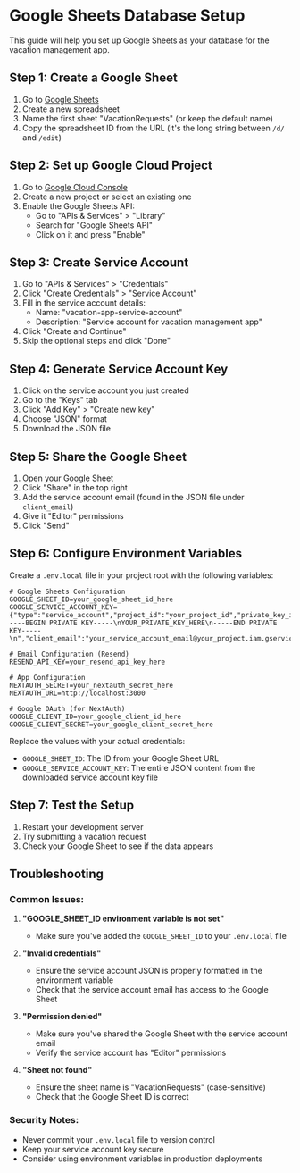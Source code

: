 # Google Sheets Database Setup

This guide will help you set up Google Sheets as your database for the vacation management app.

## Step 1: Create a Google Sheet

1. Go to [Google Sheets](https://sheets.google.com)
2. Create a new spreadsheet
3. Name the first sheet "VacationRequests" (or keep the default name)
4. Copy the spreadsheet ID from the URL (it's the long string between `/d/` and `/edit`)

## Step 2: Set up Google Cloud Project

1. Go to [Google Cloud Console](https://console.cloud.google.com)
2. Create a new project or select an existing one
3. Enable the Google Sheets API:
   - Go to "APIs & Services" > "Library"
   - Search for "Google Sheets API"
   - Click on it and press "Enable"

## Step 3: Create Service Account

1. Go to "APIs & Services" > "Credentials"
2. Click "Create Credentials" > "Service Account"
3. Fill in the service account details:
   - Name: "vacation-app-service-account"
   - Description: "Service account for vacation management app"
4. Click "Create and Continue"
5. Skip the optional steps and click "Done"

## Step 4: Generate Service Account Key

1. Click on the service account you just created
2. Go to the "Keys" tab
3. Click "Add Key" > "Create new key"
4. Choose "JSON" format
5. Download the JSON file

## Step 5: Share the Google Sheet

1. Open your Google Sheet
2. Click "Share" in the top right
3. Add the service account email (found in the JSON file under `client_email`)
4. Give it "Editor" permissions
5. Click "Send"

## Step 6: Configure Environment Variables

Create a `.env.local` file in your project root with the following variables:

```env
# Google Sheets Configuration
GOOGLE_SHEET_ID=your_google_sheet_id_here
GOOGLE_SERVICE_ACCOUNT_KEY={"type":"service_account","project_id":"your_project_id","private_key_id":"your_private_key_id","private_ke±y":"-----BEGIN PRIVATE KEY-----\nYOUR_PRIVATE_KEY_HERE\n-----END PRIVATE KEY-----\n","client_email":"your_service_account_email@your_project.iam.gserviceaccount.com","client_id":"your_client_id","auth_uri":"https://accounts.google.com/o/oauth2/auth","token_uri":"https://oauth2.googleapis.com/token","auth_provider_x509_cert_url":"https://www.googleapis.com/oauth2/v1/certs","client_x509_cert_url":"https://www.googleapis.com/robot/v1/metadata/x509/your_service_account_email%40your_project.iam.gserviceaccount.com"}

# Email Configuration (Resend)
RESEND_API_KEY=your_resend_api_key_here

# App Configuration
NEXTAUTH_SECRET=your_nextauth_secret_here
NEXTAUTH_URL=http://localhost:3000

# Google OAuth (for NextAuth)
GOOGLE_CLIENT_ID=your_google_client_id_here
GOOGLE_CLIENT_SECRET=your_google_client_secret_here
```

Replace the values with your actual credentials:
- `GOOGLE_SHEET_ID`: The ID from your Google Sheet URL
- `GOOGLE_SERVICE_ACCOUNT_KEY`: The entire JSON content from the downloaded service account key file

## Step 7: Test the Setup

1. Restart your development server
2. Try submitting a vacation request
3. Check your Google Sheet to see if the data appears

## Troubleshooting

### Common Issues:

1. **"GOOGLE_SHEET_ID environment variable is not set"**
   - Make sure you've added the `GOOGLE_SHEET_ID` to your `.env.local` file

2. **"Invalid credentials"**
   - Ensure the service account JSON is properly formatted in the environment variable
   - Check that the service account email has access to the Google Sheet

3. **"Permission denied"**
   - Make sure you've shared the Google Sheet with the service account email
   - Verify the service account has "Editor" permissions

4. **"Sheet not found"**
   - Ensure the sheet name is "VacationRequests" (case-sensitive)
   - Check that the Google Sheet ID is correct

### Security Notes:

- Never commit your `.env.local` file to version control
- Keep your service account key secure
- Consider using environment variables in production deployments 